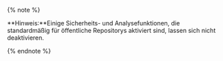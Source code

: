 {% note %}

**Hinweis:**Einige Sicherheits- und Analysefunktionen, die standardmäßig für öffentliche Repositorys aktiviert sind, lassen sich nicht deaktivieren.

{% endnote %}
